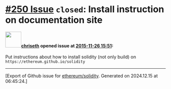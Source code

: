 # [\#250 Issue](https://github.com/ethereum/solidity/issues/250) `closed`: Install instruction on documentation site

#### <img src="https://avatars.githubusercontent.com/u/9073706?v=4" width="50">[chriseth](https://github.com/chriseth) opened issue at [2015-11-26 15:51](https://github.com/ethereum/solidity/issues/250):

Put instructions about how to install solidity (not only build) on `https://ethereum.github.io/solidity`





-------------------------------------------------------------------------------



[Export of Github issue for [ethereum/solidity](https://github.com/ethereum/solidity). Generated on 2024.12.15 at 06:45:24.]
